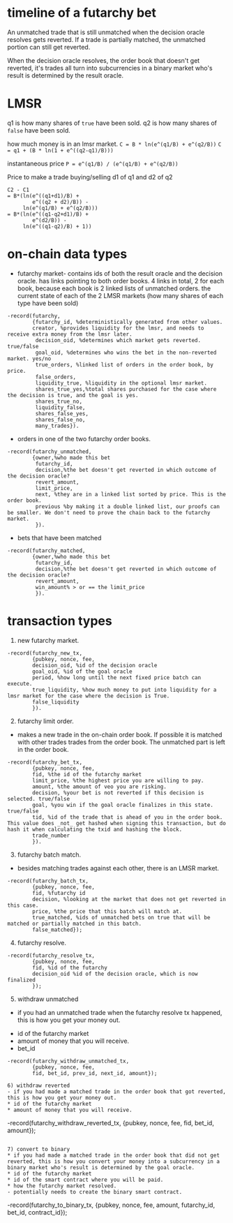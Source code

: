 timeline of a futarchy bet
======
An unmatched trade that is still unmatched when the decision oracle resolves gets reverted.
If a trade is partially matched, the unmatched portion can still get reverted.

When the decision oracle resolves, the order book that doesn't get reverted, it's trades all turn into subcurrencies in a binary market who's result is determined by the result oracle.

LMSR
=======

q1 is how many shares of `true` have been sold. q2 is how many shares of `false` have been sold.

how much money is in an lmsr market.
`C = B * ln(e^(q1/B) + e^(q2/B))`
`C = q1 + (B * ln(1 + e^((q2-q1)/B)))`

instantaneous price 
`P = e^(q1/B) / (e^(q1/B) + e^(q2/B))`

Price to make a trade buying/selling d1 of q1 and d2 of q2
```
C2 - C1
= B*(ln(e^((q1+d1)/B) +
        e^((q2 + d2)/B)) -
     ln(e^(q1/B) + e^(q2/B)))
= B*(ln(e^((q1-q2+d1)/B) +
        e^(d2/B)) -
     ln(e^((q1-q2)/B) + 1))
```

on-chain data types
=======

* futarchy market- contains ids of both the result oracle and the decision oracle. has links pointing to both order books. 4 links in total, 2 for each book, because each book is 2 linked lists of unmatched orders. the current state of each of the 2 LMSR markets (how many shares of each type have been sold)

```
-record(futarchy,
        {futarchy_id, %deterministically generated from other values.
        creator, %provides liquidity for the lmsr, and needs to receive extra money from the lmsr later.
         decision_oid, %determines which market gets reverted. true/false
         goal_oid, %determines who wins the bet in the non-reverted market. yes/no
         true_orders, %linked list of orders in the order book, by price.
         false_orders,
         liquidity_true, %liquidity in the optional lmsr market.
         shares_true_yes,%total shares purchased for the case where the decision is true, and the goal is yes.
         shares_true_no,
         liquidity_false,
         shares_false_yes,
         shares_false_no,
         many_trades}).
```

* orders in one of the two futarchy order books.

```
-record(futarchy_unmatched,
        {owner,%who made this bet
         futarchy_id,
         decision,%the bet doesn't get reverted in which outcome of the decision oracle?
         revert_amount,
         limit_price,
         next, %they are in a linked list sorted by price. This is the order book.
         previous %by making it a double linked list, our proofs can be smaller. We don't need to prove the chain back to the futarchy market.
         }).
```

* bets that have been matched

```
-record(futarchy_matched,
        {owner,%who made this bet
         futarchy_id,
         decision,%the bet doesn't get reverted in which outcome of the decision oracle?
         revert_amount,
         win_amount% > or == the limit_price
         }).
```


transaction types
=================

1) new futarchy market.
```
-record(futarchy_new_tx,
        {pubkey, nonce, fee,
        decision_oid, %id of the decision oracle
        goal_oid, %id of the goal oracle
        period, %how long until the next fixed price batch can execute.
        true_liquidity, %how much money to put into liquidity for a lmsr market for the case where the decision is True.
        false_liquidity 
        }).
```

2) futarchy limit order.
* makes a new trade in the on-chain order book. If possible it is matched with other trades trades from the order book. The unmatched part is left in the order book.
```
-record(futarchy_bet_tx,
        {pubkey, nonce, fee,
        fid, %the id of the futarchy market
        limit_price, %the highest price you are willing to pay.
        amount, %the amount of veo you are risking.
        decision, %your bet is not reverted if this decision is selected. true/false
        goal, %you win if the goal oracle finalizes in this state. true/false
        tid, %id of the trade that is ahead of you in the order book. This value does _not_ get hashed when signing this transaction, but do hash it when calculating the txid and hashing the block.
        trade_number      
        }).
```

3) futarchy batch match.
* besides matching trades against each other, there is an LMSR market.
```
-record(futarchy_batch_tx,
        {pubkey, nonce, fee,
        fid, %futarchy id
        decision, %looking at the market that does not get reverted in this case.
        price, %the price that this batch will match at.
        true_matched, %ids of unmatched bets on true that will be matched or partially matched in this batch.
        false_matched});
```

4) futarchy resolve.
```
-record(futarchy_resolve_tx,
        {pubkey, nonce, fee,
        fid, %id of the futarchy
        decision_oid %id of the decision oracle, which is now finalized
        });
```

5) withdraw unmatched
- if you had an unmatched trade when the futarchy resolve tx happened, this is how you get your money out.
* id of the futarchy market
* amount of money that you will receive.
* bet_id
```
-record(futarchy_withdraw_unmatched_tx,
        {pubkey, nonce, fee,
        fid, bet_id, prev_id, next_id, amount});

6) withdraw reverted
- if you had made a matched trade in the order book that got reverted, this is how you get your money out.
* id of the futarchy market
* amount of money that you will receive.
```
-record(futarchy_withdraw_reverted_tx,
        {pubkey, nonce, fee,
        fid, bet_id, amount});
```

7) convert to binary
* if you had made a matched trade in the order book that did not get reverted, this is how you convert your money into a subcurrency in a binary market who's result is determined by the goal oracle.
* id of the futarchy market
* id of the smart contract where you will be paid.
* how the futarchy market resolved.
- potentially needs to create the binary smart contract.
```
-record(futarchy_to_binary_tx,
        {pubkey, nonce, fee,
        amount, futarchy_id, bet_id,
        contract_id});
```

